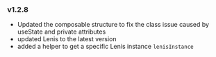 ### v1.2.8
- Updated the composable structure to fix the class issue caused by useState and private attributes
- updated Lenis to the latest version
- added a helper to get a specific Lenis instance `lenisInstance` 